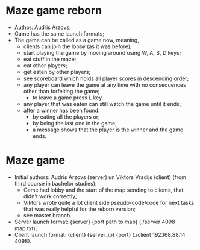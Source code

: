 # Maze game reborn
  - Author: Audris Arzovs;
  - Game has the same launch formats;
  - The game can be called as a game now, meaning, 
    - clients can join the lobby (as it was before);
    - start playing the game by moving around using W, A, S, D keys;
    - eat stuff in the maze;
    - eat other players;
    - get eaten by other players;
    - see scoreboard which holds all player scores in descending order;
    - any player can leave the game at any time with no consequences other than forfeiting the game;
      - to leave a game press L key.
    - any player that was eaten can still watch the game until it ends;
    - after a winner has been found:
      - by eating all the players or;
      - by being the last one in the game;
      - a message shows that the player is the winner and the game ends.

# Maze game
  - Initial authors: Audris Arzovs (server) un Viktors Vradijs (client) (from third course in bachelor studies):
    - Game had lobby and the start of the map sending to clients, that didn't work correctly;
    - Viktors wrote quite a lot client side pseudo-code/code for next tasks that was really helpful for the reborn version;
    - see master branch.
  - Server launch format: {server} {port path to map} (./server 4098 map.txt);
  - Client launch format: {client} {server_ip} {port} (./client 192.168.88.14 4098).
